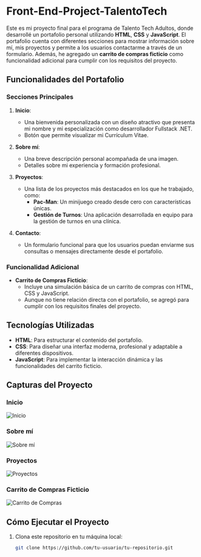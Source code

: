 # Front-End-Project-TalentoTech

Este es mi proyecto final para el programa de Talento Tech Adultos, donde desarrollé un portafolio personal utilizando **HTML**, **CSS** y **JavaScript**. El portafolio cuenta con diferentes secciones para mostrar información sobre mí, mis proyectos y permite a los usuarios contactarme a través de un formulario. Además, he agregado un **carrito de compras ficticio** como funcionalidad adicional para cumplir con los requisitos del proyecto.

## Funcionalidades del Portafolio

### Secciones Principales
1. **Inicio**: 
   - Una bienvenida personalizada con un diseño atractivo que presenta mi nombre y mi especialización como desarrollador Fullstack .NET.
   - Botón que permite visualizar mi Currículum Vitae.

2. **Sobre mí**:
   - Una breve descripción personal acompañada de una imagen.
   - Detalles sobre mi experiencia y formación profesional.

3. **Proyectos**:
   - Una lista de los proyectos más destacados en los que he trabajado, como:
     - **Pac-Man**: Un minijuego creado desde cero con características únicas.
     - **Gestión de Turnos**: Una aplicación desarrollada en equipo para la gestión de turnos en una clínica.

4. **Contacto**:
   - Un formulario funcional para que los usuarios puedan enviarme sus consultas o mensajes directamente desde el portafolio.

### Funcionalidad Adicional
- **Carrito de Compras Ficticio**:
  - Incluye una simulación básica de un carrito de compras con HTML, CSS y JavaScript.
  - Aunque no tiene relación directa con el portafolio, se agregó para cumplir con los requisitos finales del proyecto.

## Tecnologías Utilizadas
- **HTML**: Para estructurar el contenido del portafolio.
- **CSS**: Para diseñar una interfaz moderna, profesional y adaptable a diferentes dispositivos.
- **JavaScript**: Para implementar la interacción dinámica y las funcionalidades del carrito ficticio.

## Capturas del Proyecto
### Inicio
![Inicio](./ruta-a-la-captura-de-inicio.png)

### Sobre mí
![Sobre mí](./ruta-a-la-captura-sobre-mi.png)

### Proyectos
![Proyectos](./ruta-a-la-captura-de-proyectos.png)

### Carrito de Compras Ficticio
![Carrito de Compras](./ruta-a-la-captura-carrito.png)

## Cómo Ejecutar el Proyecto
1. Clona este repositorio en tu máquina local:
   ```bash
   git clone https://github.com/tu-usuario/tu-repositorio.git

